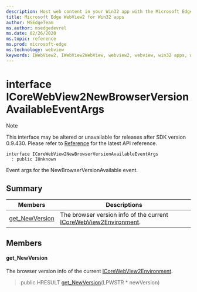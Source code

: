 ```yaml
---
description: Host web content in your Win32 app with the Microsoft Edge WebView2 control
title: Microsoft Edge WebView2 for Win32 apps
author: MSEdgeTeam
ms.author: msedgedevrel
ms.date: 02/26/2020
ms.topic: reference
ms.prod: microsoft-edge
ms.technology: webview
keywords: IWebView2, IWebView2WebView, webview2, webview, win32 apps, win32, edge, ICoreWebView2, ICoreWebView2Host, browser control, edge html
---
```


# interface ICoreWebView2NewBrowserVersionAvailableEventArgs 

> [!NOTE]
> This interface may be altered or unavailable for releases after SDK version 0.9.430. Please refer to [Reference](../../../webview2-api-reference.md) for the latest API reference.

```
interface ICoreWebView2NewBrowserVersionAvailableEventArgs
  : public IUnknown
```

Event args for the NewBrowserVersionAvailable event.

## Summary

 Members                        | Descriptions
--------------------------------|---------------------------------------------
[get_NewVersion](#get_newversion) | The browser version info of the current [ICoreWebView2Environment](ICoreWebView2Environment.md).

## Members

#### get_NewVersion 

The browser version info of the current [ICoreWebView2Environment](ICoreWebView2Environment.md).

> public HRESULT [get_NewVersion](#get_newversion)(LPWSTR * newVersion)

